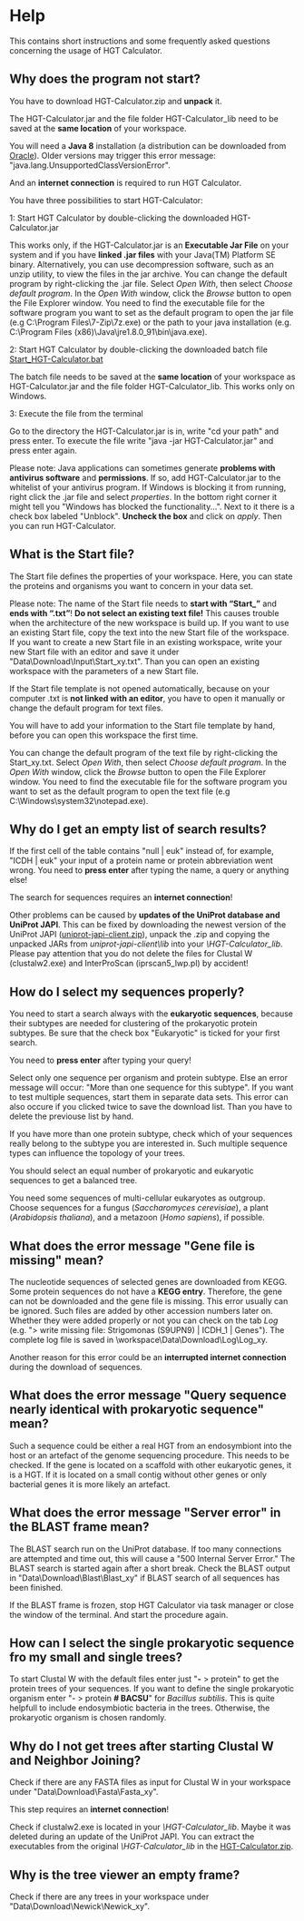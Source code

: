 Help
====

This contains short instructions and some frequently asked questions concerning the usage of HGT Calculator.

Why does the program not start?
-------------------------------

You have to download HGT-Calculator.zip and **unpack** it.

The HGT-Calculator.jar and the file folder HGT-Calculator_lib need to be saved at the **same location** of your workspace.

You will need a **Java 8** installation (a distribution can be downloaded from [Oracle][java]). Older versions may trigger
this error message: "java.lang.UnsupportedClassVersionError".

And an **internet connection** is required to run HGT Calculator.

You have three possibilities to start HGT-Calculator:

1: Start HGT Calculator by double-clicking the downloaded HGT-Calculator.jar

This works only, if the HGT-Calculator.jar is an **Executable Jar File** on your system and if you have **linked .jar files**
with your Java(TM) Platform SE binary. Alternatively, you can use decompression software, such as an unzip utility, to view
the files in the jar archive. You can change the default program by right-clicking the .jar file. Select _Open With_, then
select _Choose default program_. In the _Open With_ window, click the _Browse_ button to open the File Explorer window. You
need to find the executable file for the software program you want to set as the default program to open the jar file (e.g
C:\Program Files\7-Zip\7z.exe) or the path to your java installation (e.g. C:\Program Files (x86)\Java\jre1.8.0_91\bin\java.exe).

2: Start HGT Calculator by double-clicking the downloaded batch file [Start_HGT-Calculator.bat][bat]

The batch file needs to be saved at the **same location** of your workspace as HGT-Calculator.jar and the file folder HGT-Calculator_lib.
This works only on Windows.

3: Execute the file from the terminal

Go to the directory the HGT-Calculator.jar is in, write "cd your path" and press enter.
To execute the file write "java -jar HGT-Calculator.jar" and press enter again.

Please note: Java applications can sometimes generate **problems with antivirus software** and **permissions**. If so, add
HGT-Calculator.jar to the whitelist of your antivirus program. If Windows is blocking it from running, right click the .jar
file and select  _properties_. In the bottom right corner it might tell you "Windows has blocked the functionality...". Next
to it there is a check box labeled "Unblock". **Uncheck the box** and click on _apply_. Then you can run HGT-Calculator.


What is the Start file?
-----------------------

The Start file defines the properties of your workspace. Here, you can state the proteins and organisms you want to concern in
your data set.

Please note: The name of the Start file needs to **start with “Start_”** and **ends with “.txt”**! **Do not select an existing
text file!** This causes trouble when the architecture of the new workspace is build up. If you want to use an existing Start
file, copy the text into the new Start file of the workspace. If you want to create a new Start file in an existing workspace,
write your new Start file with an editor and save it under "Data\Download\Input\Start_xy.txt". Than you can open an existing 
workspace with the parameters of a new Start file.

If the Start file template is not opened automatically, because
on your computer .txt is **not linked with an editor**, you have to open it manually or change the default program for text
files.

You will have to add your information to the Start file template by hand, before you can open this workspace the first time. 

You can change the default program of the text file by right-clicking the Start_xy.txt. Select _Open With_, then
select _Choose default program_. In the _Open With_ window, click the _Browse_ button to open the File Explorer window. You
need to find the executable file for the software program you want to set as the default program to open the text file (e.g
C:\Windows\system32\notepad.exe).


Why do I get an empty list of search results?
---------------------------------------------

If the first cell of the table contains "null | euk" instead of, for example, "ICDH | euk" your input of a protein name or
protein abbreviation went wrong. You need to **press enter** after typing the name, a query or anything else!

The search for sequences requires an **internet connection**!

Other problems can be caused by **updates of the UniProt database and UniProt JAPI**. This can be fixed by downloading the
newest version of the UniProt JAPI ([uniprot-japi-client.zip][japi]), unpack the .zip and copying the unpacked JARs from
_uniprot-japi-client\lib_ into your _\HGT-Calculator_lib_. Please pay attention that you do not delete the files for Clustal W 
(clustalw2.exe) and InterProScan (iprscan5_lwp.pl) by accident!


How do I select my sequences properly?
--------------------------------------

You need to start a search always with the **eukaryotic sequences**, because their subtypes are needed for clustering of the prokaryotic protein subtypes. Be sure that the check box "Eukaryotic" is ticked for your first search.

You need to **press enter** after typing your query!

Select only one sequence per organism and protein subtype. Else an error message will occur: "More than one sequence for this subtype". If you want to test multiple sequences, start them in separate data sets. This error can also occure if you clicked twice to save the download list. Than you have to delete the previouse list by hand.

If you have more than one protein subtype, check which of your sequences really belong to the subtype you are interested in. Such multiple sequence types can influence the topology of your trees.

You should select an equal number of prokaryotic and eukaryotic sequences to get a balanced tree.

You need some sequences of multi-cellular eukaryotes as outgroup. Choose sequences for a fungus (_Saccharomyces cerevisiae_), a plant (_Arabidopsis thaliana_), and a metazoon (_Homo sapiens_), if possible.


What does the error message "Gene file is missing" mean?
--------------------------------------------------------

The nucleotide sequences of selected genes are downloaded from KEGG. Some protein sequences do not have a **KEGG entry**. Therefore, 
the gene can not be downloaded and the gene file is missing. This error usually can be ignored. Such files are added by other
accession numbers later on. Whether they were added properly or not you can check on the tab _Log_
(e.g. "> write missing file: Strigomonas (S9UPN9) | ICDH_1 | Genes"). The complete log file is saved in \workspace\Data\Download\Log\Log_xy.

Another reason for this error could be an **interrupted internet connection** during the download of sequences.

What does the error message "Query sequence nearly identical with prokaryotic sequence" mean?
---------------------------------------------------------------------------------------------

Such a sequence could be either a real HGT from an endosymbiont into the host or an artefact of the genome sequencing procedure. This needs to be checked. If the gene is located on a scaffold with other eukaryotic genes, it is a HGT. If it is located on a small contig without other genes or only bacterial genes it is more likely an artefact.


What does the error message "Server error" in the BLAST frame mean?
-------------------------------------------------------------------

The BLAST search run on the UniProt database. If too many connections are attempted and time out, this will cause a "500 Internal Server Error." The BLAST search is started again after a short break. Check the BLAST output in "Data\Download\Blast\Blast_xy" if BLAST search of all sequences has been finished.

If the BLAST frame is frozen, stop HGT Calculator via task manager or close the window of the terminal. And start the procedure again.


How can I select the single prokaryotic sequence fro my small and single trees?
-------------------------------------------------------------------------------

To start Clustal W with the default files enter just "**-** > protein" to get the protein trees of your sequences.
If you want to define the single prokaryotic organism enter "- > protein **# BACSU**" for _Bacillus subtilis_. This is quite helpfull to include endosymbiotic bacteria in the trees. Otherwise, the prokaryotic organism is chosen randomly.


Why do I not get trees after starting Clustal W and Neighbor Joining?
---------------------------------------------------------------------

Check if there are any FASTA files as input for Clustal W in your workspace under "Data\Download\Fasta\Fasta_xy".

This step requires an **internet connection**!

Check if clustalw2.exe is located in your _\HGT-Calculator_lib_. Maybe it was deleted during an update of the UniProt JAPI.
You can extract the executables from the original _\HGT-Calculator_lib_ in the [HGT-Calculator.zip][zip].


Why is the tree viewer an empty frame?
--------------------------------------

Check if there are any trees in your workspace under "Data\Download\Newick\Newick_xy".



[java]: https://java.com/de/download/
[bat]: https://github.com/SabrinaEllenberger/HGT-Calculator/blob/master/Start_HGT-Calculator.bat
[japi]: http://www.ebi.ac.uk/uniprot/japi/
[zip]: https://github.com/SabrinaEllenberger/HGT-Calculator/blob/master/HGT-Calculator.zip
